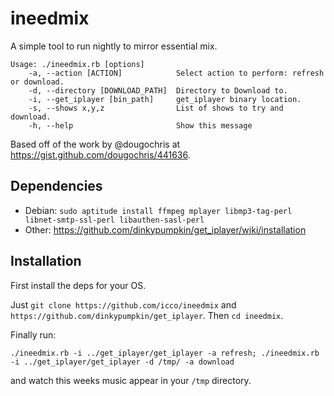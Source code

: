 # ineedmix

A simple tool to run nightly to mirror essential mix.

```
Usage: ./ineedmix.rb [options]
    -a, --action [ACTION]            Select action to perform: refresh or download.
    -d, --directory [DOWNLOAD_PATH]  Directory to Download to.
    -i, --get_iplayer [bin_path]     get_iplayer binary location.
    -s, --shows x,y,z                List of shows to try and download.
    -h, --help                       Show this message
```

Based off of the work by @dougochris at https://gist.github.com/dougochris/441636.

## Dependencies

 * Debian: `sudo aptitude install ffmpeg mplayer libmp3-tag-perl libnet-smtp-ssl-perl libauthen-sasl-perl`
 * Other: https://github.com/dinkypumpkin/get_iplayer/wiki/installation

## Installation

First install the deps for your OS.

Just `git clone https://github.com/icco/ineedmix` and `https://github.com/dinkypumpkin/get_iplayer`. Then `cd ineedmix`.

Finally run:

```
./ineedmix.rb -i ../get_iplayer/get_iplayer -a refresh; ./ineedmix.rb -i ../get_iplayer/get_iplayer -d /tmp/ -a download
```

and watch this weeks music appear in your `/tmp` directory.
